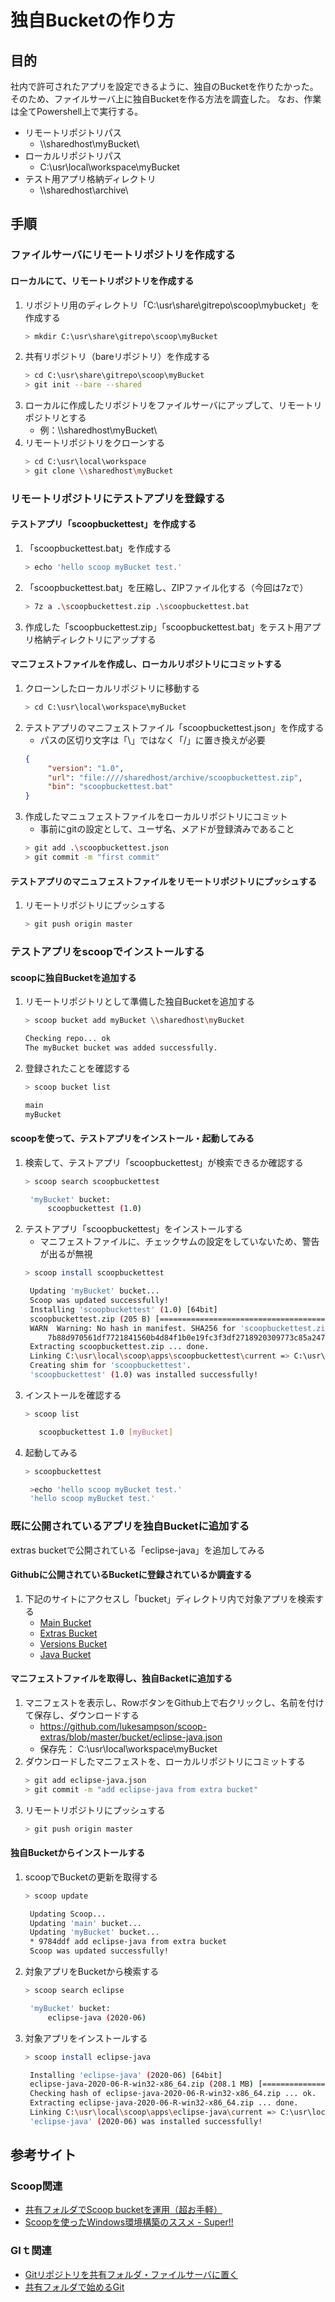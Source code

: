 # 独自Bucketの作り方

## 目的
社内で許可されたアプリを設定できるように、独自のBucketを作りたかった。
そのため、ファイルサーバ上に独自Bucketを作る方法を調査した。
なお、作業は全てPowershell上で実行する。

- リモートリポジトリパス
  - \\\sharedhost\myBucket\
- ローカルリポジトリパス
  - C:\usr\local\workspace\myBucket
- テスト用アプリ格納ディレクトリ
  - \\\sharedhost\archive\

## 手順
### ファイルサーバにリモートリポジトリを作成する
#### ローカルにて、リモートリポジトリを作成する
1. リポジトリ用のディレクトリ「C:\usr\share\gitrepo\scoop\mybucket」を作成する
   ```bash
   > mkdir C:\usr\share\gitrepo\scoop\myBucket
   ```
2. 共有リポジトリ（bareリポジトリ）を作成する
   ```bash
   > cd C:\usr\share\gitrepo\scoop\myBucket
   > git init --bare --shared
   ```
3. ローカルに作成したリポジトリをファイルサーバにアップして、リモートリポジトリとする
    - 例：\\\sharedhost\myBucket\
4. リモートリポジトリをクローンする
   ```bash
   > cd C:\usr\local\workspace
   > git clone \\sharedhost\myBucket
   ```

### リモートリポジトリにテストアプリを登録する
#### テストアプリ「scoopbuckettest」を作成する
1. 「scoopbuckettest.bat」を作成する
   ```bash
   > echo 'hello scoop myBucket test.'
   ```
2. 「scoopbuckettest.bat」を圧縮し、ZIPファイル化する（今回は7zで）
   ```bash
   > 7z a .\scoopbuckettest.zip .\scoopbuckettest.bat
   ```
3. 作成した「scoopbuckettest.zip」「scoopbuckettest.bat」をテスト用アプリ格納ディレクトリにアップする

#### マニフェストファイルを作成し、ローカルリポジトリにコミットする
1. クローンしたローカルリポジトリに移動する
   ```bash
   > cd C:\usr\local\workspace\myBucket
   ```
2. テストアプリのマニフェストファイル「scoopbuckettest.json」を作成する
   - パスの区切り文字は「\」ではなく「/」に置き換えが必要
   ```json
   {
        "version": "1.0",
        "url": "file:////sharedhost/archive/scoopbuckettest.zip",
        "bin": "scoopbuckettest.bat"
   }
   ```
3. 作成したマニュフェストファイルをローカルリポジトリにコミット
   - 事前にgitの設定として、ユーザ名、メアドが登録済みであること
   ```bash
   > git add .\scoopbuckettest.json
   > git commit -m "first commit"
   ```
#### テストアプリのマニュフェストファイルをリモートリポジトリにプッシュする
1. リモートリポジトリにプッシュする
   ```bash
   > git push origin master
   ```
### テストアプリをscoopでインストールする
#### scoopに独自Bucketを追加する
1. リモートリポジトリとして準備した独自Bucketを追加する
   ```bash
   > scoop bucket add myBucket \\sharedhost\myBucket

   Checking repo... ok
   The myBucket bucket was added successfully.
   ```
2. 登録されたことを確認する
   ```bash
   > scoop bucket list

   main
   myBucket
   ```
#### scoopを使って、テストアプリをインストール・起動してみる
1. 検索して、テストアプリ「scoopbuckettest」が検索できるか確認する
   ```bash
   > scoop search scoopbuckettest

    'myBucket' bucket:
        scoopbuckettest (1.0)
   ```
2. テストアプリ「scoopbuckettest」をインストールする
   - マニフェストファイルに、チェックサムの設定をしていないため、警告が出るが無視
   ```bash
   > scoop install scoopbuckettest

    Updating 'myBucket' bucket...
    Scoop was updated successfully!
    Installing 'scoopbuckettest' (1.0) [64bit]
    scoopbuckettest.zip (205 B) [===========================================] 100%
    WARN  Warning: No hash in manifest. SHA256 for 'scoopbuckettest.zip' is:
        7b88d970561df7721841560b4d84f1b0e19fc3f3df2718920309773c85a2474c
    Extracting scoopbuckettest.zip ... done.
    Linking C:\usr\local\scoop\apps\scoopbuckettest\current => C:\usr\local\scoop\apps\scoopbuckettest\1.0
    Creating shim for 'scoopbuckettest'.
    'scoopbuckettest' (1.0) was installed successfully!
   ```
3. インストールを確認する
   ```bash
   > scoop list

      scoopbuckettest 1.0 [myBucket]
   ```
4. 起動してみる
   ```bash
   > scoopbuckettest

    >echo 'hello scoop myBucket test.'
    'hello scoop myBucket test.'
   ```

### 既に公開されているアプリを独自Bucketに追加する
extras bucketで公開されている「eclipse-java」を追加してみる

#### Githubに公開されているBucketに登録されているか調査する
1. 下記のサイトにアクセスし「bucket」ディレクトリ内で対象アプリを検索する
   - [Main Bucket](https://github.com/ScoopInstaller/Main)
   - [Extras Bucket](https://github.com/lukesampson/scoop-extras)
   - [Versions Bucket](https://github.com/ScoopInstaller/Versions)
   - [Java Bucket](https://github.com/ScoopInstaller/Java)

#### マニフェストファイルを取得し、独自Backetに追加する
1. マニフェストを表示し、RowボタンをGithub上で右クリックし、名前を付けて保存し、ダウンロードする
   - https://github.com/lukesampson/scoop-extras/blob/master/bucket/eclipse-java.json
   - 保存先： C:\usr\local\workspace\myBucket
2. ダウンロードしたマニフェストを、ローカルリポジトリにコミットする
   ```bash
   > git add eclipse-java.json
   > git commit -m "add eclipse-java from extra bucket"
   ```
3. リモートリポジトリにプッシュする
    ```bash
    > git push origin master
    ```
#### 独自Bucketからインストールする
1. scoopでBucketの更新を取得する
   ```bash
   > scoop update

    Updating Scoop...
    Updating 'main' bucket...
    Updating 'myBucket' bucket...
    * 9784ddf add eclipse-java from extra bucket                            7 minutes ago
    Scoop was updated successfully!
   ```
2. 対象アプリをBucketから検索する
   ```bash
   > scoop search eclipse

    'myBucket' bucket:
        eclipse-java (2020-06)
   ```
3. 対象アプリをインストールする
   ```bash
   > scoop install eclipse-java

    Installing 'eclipse-java' (2020-06) [64bit]
    eclipse-java-2020-06-R-win32-x86_64.zip (208.1 MB) [=======================================] 100%
    Checking hash of eclipse-java-2020-06-R-win32-x86_64.zip ... ok.
    Extracting eclipse-java-2020-06-R-win32-x86_64.zip ... done.
    Linking C:\usr\local\scoop\apps\eclipse-java\current => C:\usr\local\scoop\apps\eclipse-java\2020-06 Creating shortcut for Eclipse IDE for Java Developers (eclipse.exe)
    'eclipse-java' (2020-06) was installed successfully!
   ```


## 参考サイト
### Scoop関連
- [共有フォルダでScoop bucketを運用（超お手軽）](https://qiita.com/Teramonte4/items/d7efa004ae2fa1cc4ecd)
- [Scoopを使ったWindows環境構築のススメ - Super!!](https://qiita.com/Dooteeen/items/12dc8fb14042888113d0)

### GIｔ関連
- [Gitリポジトリを共有フォルダ・ファイルサーバに置く](https://syon.github.io/til/2018/11/18/git-fileserver/)
- [共有フォルダで始めるGit](https://qiita.com/fukasawah/items/64ccbdab761012aa12a6)
